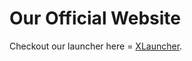 # Our Official Website 
Checkout our launcher here = [XLauncher](https://github.com/XLauncherTeam/XLauncher).   

